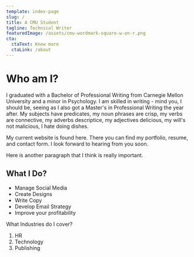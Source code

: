 ```yaml
---
template: index-page
slug: /
title: A CMU Student
tagline: Technical Writer
featuredImage: /assets/cmu-wordmark-square-w-on-r.png
cta:
  ctaText: Know more
  ctaLink: /about
---
```


# Who am I?

I graduated with a Bachelor of Professional Writing from Carnegie Mellon University and a minor in Psychology. I am skilled in writing - mind you, I should be, seeing as I also got a Master's in Professional Writing the year after. My subjects have predicates, my noun phrases are crisp, my verbs are connective, my adverbs descriptice, my adjectives delicious, my will's not malicious, I hate doing dishes.

My current website is found here. There you can find my portfolio, resume, and contact form. I look forward to hearing from you soon.

Here is another paragraph that I think is really important.

## What I Do?

- Manage Social Media
- Create Designs
- Write Copy
- Develop Email Strategy
- Improve your profitability
    
What Industries do I cover?

1. HR
2. Technology
3. Publishing
